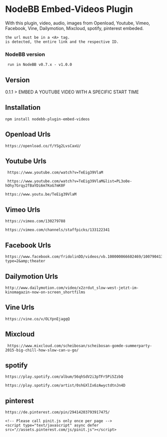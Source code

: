 # NodeBB Embed-Videos Plugin

With this plugin, video, audio, images from Openload, Youtube, Vimeo, Facebook, Vine, Dailymotion, Mixcloud, spotify, pinterest embeded.

    the url must be in a <A> tag.
    is detected, the entire link and the respective ID.



### NodeBB version 

     run in NodeBB v0.7.x - v1.0.0


## Version

0.1.1 > EMBED A YOUTUBE VIDEO WITH A SPECIFIC START TIME 





## Installation

    npm install nodebb-plugin-embed-videos
    
    
## Openload Urls
    
    https://openload.co/f/YSg2LvsCaxU/
    
 ## Youtube Urls
    
     https://www.youtube.com/watch?v=TeEig39VlaM 

     https://www.youtube.com/watch?v=TeEig39VlaM&list=PL3o0e-hOhy7Grqy2fBaYDi6m7KoG7mK0F  

    https://www.youtu.be/TeEig39VlaM 

 ## Vimeo Urls
    
    https://vimeo.com/130279788

    https://vimeo.com/channels/staffpicks/133122341
 
 
 
 ## Facebook Urls
 
    https://www.facebook.com/fridolinDD/videos/vb.100000066602469/1007904135888464/?type=2&amp;theater
    
    
 
 ## Dailymotion Urls
 
    http://www.dailymotion.com/video/x2zrdut_slow-west-jetzt-im-kinomagazin-now-on-screen_shortfilms
    
 
 
 ## Vine Urls
    
    https://vine.co/v/OLYpnEjagqQ
    
    
    
 ## Mixcloud
     
     https://www.mixcloud.com/scheibosan/scheibosan-gomde-summerparty-2015-big-chill-how-slow-can-u-go/
     
     
     
 ## spotify
 
    https://play.spotify.com/album/56qhSdV2i3pTFr5Pi5ZzbQ

    https://play.spotify.com/artist/0shGXlIx6zAwyctdtnJn4D
 
 
 
 ## pinterest
    
    https://de.pinterest.com/pin/29414203793917475/   
     
    <!-- Please call pinit.js only once per page -->
    <script type="text/javascript" async defer src="//assets.pinterest.com/js/pinit.js"></script>

    
